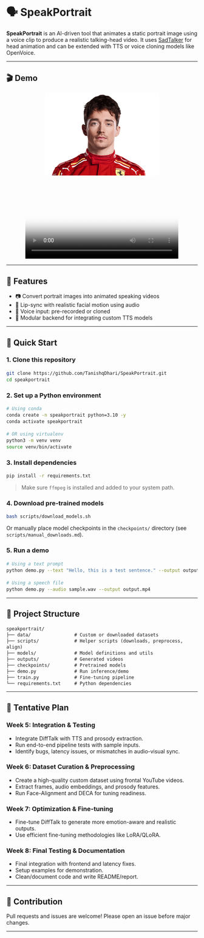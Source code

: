 ﻿# 🗣️ SpeakPortrait

**SpeakPortrait** is an AI-driven tool that animates a static portrait image using a voice clip to produce a realistic talking-head video. It uses [SadTalker](https://github.com/OpenTalker/SadTalker) for head animation and can be extended with TTS or voice cloning models like OpenVoice.

---

## 🎬 Demo

<p align="center">
  <img src="https://github.com/TanishqDhari/SpeakPortrait/blob/main/demo/image.png" width="300" />
</p>
<div align="center">
  <video src="https://github.com/user-attachments/assets/7b632029-cc4a-4561-8c4a-55cd830b8067" width="80%" poster="./assets/video_poster.jpg"> </video>
</div>

---

## 🔧 Features

- 📷 Convert portrait images into animated speaking videos
- 🧠 Lip-sync with realistic facial motion using audio
- 🎤 Voice input: pre-recorded or cloned
- 🧩 Modular backend for integrating custom TTS models

---

## 🚀 Quick Start

### 1. Clone this repository

```bash
git clone https://github.com/TanishqDhari/SpeakPortrait.git
cd speakportrait
```

### 2. Set up a Python environment

```bash
# Using conda
conda create -n speakportrait python=3.10 -y
conda activate speakportrait

# OR using virtualenv
python3 -m venv venv
source venv/bin/activate
```

### 3. Install dependencies

```bash
pip install -r requirements.txt
```

> Make sure `ffmpeg` is installed and added to your system path.

### 4. Download pre-trained models

```bash
bash scripts/download_models.sh
```

Or manually place model checkpoints in the `checkpoints/` directory (see `scripts/manual_downloads.md`).

### 5. Run a demo

```bash
# Using a text prompt
python demo.py --text "Hello, this is a test sentence." --output output.mp4

# Using a speech file
python demo.py --audio sample.wav --output output.mp4
```

---

## 🧪 Project Structure

```
speakportrait/
├── data/                # Custom or downloaded datasets
├── scripts/             # Helper scripts (downloads, preprocess, align)
├── models/              # Model definitions and utils
├── outputs/             # Generated videos
├── checkpoints/         # Pretrained models
├── demo.py              # Run inference/demo
├── train.py             # Fine-tuning pipeline
└── requirements.txt     # Python dependencies
```

---

## 📅 Tentative Plan

### Week 5: Integration & Testing
- Integrate DiffTalk with TTS and prosody extraction.
- Run end-to-end pipeline tests with sample inputs.
- Identify bugs, latency issues, or mismatches in audio-visual sync.

### Week 6: Dataset Curation & Preprocessing
- Create a high-quality custom dataset using frontal YouTube videos.
- Extract frames, audio embeddings, and prosody features.
- Run Face-Alignment and DECA for tuning readiness.

### Week 7: Optimization & Fine-tuning
- Fine-tune DiffTalk to generate more emotion-aware and realistic outputs.
- Use efficient fine-tuning methodologies like LoRA/QLoRA.

### Week 8: Final Testing & Documentation
- Final integration with frontend and latency fixes.
- Setup examples for demonstration.
- Clean/document code and write README/report.

---

## 🤝 Contribution

Pull requests and issues are welcome! Please open an issue before major changes.

---
